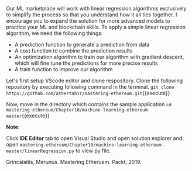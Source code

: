 Our ML marketplace will work with linear regression algorithms exclusively to simplify the process so that you understand how it all ties together. I encourage you to expand the solution for more advanced models to practice your ML and blockchain skills. To apply a simple linear regression algorithm, we need the following things:

- A prediction function to generate a prediction from data
- A cost function to combine the prediction results
- An optimization algorithm to train our algorithm with gradient descent, which will fine tune the predictions for more precise results
- A train function to improve our algorithm


Let's first setup VScode editor and clone respository. Clone the following repository by executing following command in the terminal.
`git clone https://github.com/athertahir/mastering-ethereum.git`{{execute}}

Now, move in the directory which contains the sample application
`cd mastering-ethereum/Chapter10/machine-learning-ethereum-master`{{execute}}

**Note:**

Click **IDE Editor** tab to open Visual Studio and open solution explorer and open `mastering-ethereum/Chapter10/machine-learning-ethereum-master/linearRegression.py` to view py file.

Grincalaitis, Merunus. Mastering Etheruem. Packt, 2019.
